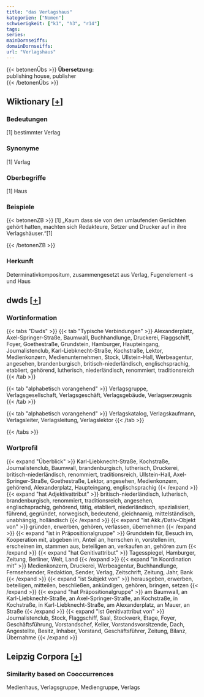 ```yaml
---
title: "das Verlagshaus"
kategorien: ["Nomen"]
schwierigkeit: ["k1", "h3", "r14"]
tags:
series:
mainDornseiffs:
domainDornseiffs:
url: "Verlagshaus"
---
```


{{< betonenÜbs >}}
**Übersetzung:**  
publishing house, publisher  
{{< /betonenÜbs >}}

## Wiktionary [[+](https://de.wiktionary.org/wiki/Verlagshaus)]

### Bedeutungen
[1] bestimmter Verlag  

### Synonyme
[1] Verlag  

### Oberbegriffe
[1] Haus  

### Beispiele
{{< betonenZB >}}
[1] „Kaum dass sie von den umlaufenden Gerüchten gehört hatten, machten sich Redakteure, Setzer und Drucker auf in ihre Verlagshäuser.“[1]  

{{< /betonenZB >}}
### Herkunft
Determinativkompositum, zusammengesetzt aus Verlag, Fugenelement -s und Haus  



## dwds [[+](https://www.dwds.de/wb/Verlagshaus)]

### Wortinformation
{{< tabs "Dwds" >}}
{{< tab "Typische Verbindungen" >}}
Alexanderplatz, Axel-Springer-Straße, Baumwall, Buchhandlunge, Druckerei, Flaggschiff, Foyer, Goethestraße, Grundstein, Hamburger, Haupteingang, Journalistenclub, Karl-Liebknecht-Straße, Kochstraße, Lektor, Medienkonzern, Medienunternehmen, Stock, Ullstein-Hall, Werbeagentur, angesehen, brandenburgisch, britisch-niederländisch, englischsprachig, etabliert, gehörend, lutherisch, niederländisch, renommiert, traditionsreich
{{< /tab >}}

{{< tab "alphabetisch vorangehend" >}}
Verlagsgruppe, Verlagsgesellschaft, Verlagsgeschäft, Verlagsgebäude, Verlagserzeugnis
{{< /tab >}}

{{< tab "alphabetisch vorangehend" >}}
Verlagskatalog, Verlagskaufmann, Verlagsleiter, Verlagsleitung, Verlagslektor
{{< /tab >}}

{{< /tabs >}}

### Wortprofil
{{< expand "Überblick" >}} Karl-Liebknecht-Straße, Kochstraße, Journalistenclub, Baumwall, brandenburgisch, lutherisch, Druckerei, britisch-niederländisch, renommiert, traditionsreich, Ullstein-Hall, Axel-Springer-Straße, Goethestraße, Lektor, angesehen, Medienkonzern, gehörend, Alexanderplatz, Haupteingang, englischsprachig {{< /expand >}}
{{< expand "hat Adjektivattribut" >}} britisch-niederländisch, lutherisch, brandenburgisch, renommiert, traditionsreich, angesehen, englischsprachig, gehörend, tätig, etabliert, niederländisch, spezialisiert, führend, gegründet, norwegisch, bedeutend, gleichnamig, mittelständisch, unabhängig, holländisch {{< /expand >}}
{{< expand "ist Akk./Dativ-Objekt von" >}} gründen, erwerben, gehören, verlassen, übernehmen {{< /expand >}}
{{< expand "ist in Präpositionalgruppe" >}} Grundstein für, Besuch im, Kooperation mit, abgeben im, Anteil an, herrschen in, vorstellen im, erscheinen im, stammen aus, beteiligen an, verkaufen an, gehören zum {{< /expand >}}
{{< expand "hat Genitivattribut" >}} Tagesspiegel, Hamburger, Zeitung, Berliner, Welt, Land {{< /expand >}}
{{< expand "in Koordination mit" >}} Medienkonzern, Druckerei, Werbeagentur, Buchhandlunge, Fernsehsender, Redaktion, Sender, Verlag, Zeitschrift, Zeitung, Jahr, Bank {{< /expand >}}
{{< expand "ist Subjekt von" >}} herausgeben, erwerben, beteiligen, mitteilen, beschließen, ankündigen, gehören, bringen, setzen {{< /expand >}}
{{< expand "hat Präpositionalgruppe" >}} am Baumwall, an Karl-Liebknecht-Straße, an Axel-Springer-Straße, an Kochstraße, in Kochstraße, in Karl-Liebknecht-Straße, am Alexanderplatz, an Mauer, an Straße {{< /expand >}}
{{< expand "ist Genitivattribut von" >}} Journalistenclub, Stock, Flaggschiff, Saal, Stockwerk, Etage, Foyer, Geschäftsführung, Vorstandschef, Keller, Vorstandsvorsitzende, Dach, Angestellte, Besitz, Inhaber, Vorstand, Geschäftsführer, Zeitung, Bilanz, Übernahme {{< /expand >}}

## Leipzig Corpora [[+](https://corpora.uni-leipzig.de/en/res?word=Verlagshaus&corpusId=deu_newscrawl-public_2018)]


### Similarity based on Cooccurrences
Medienhaus, Verlagsgruppe, Mediengruppe, Verlags

